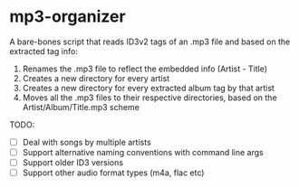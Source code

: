 # mp3-organizer

A bare-bones script that reads ID3v2 tags of an .mp3 file and based on the extracted tag info:

1. Renames the .mp3 file to reflect the embedded info (Artist - Title)
2. Creates a new directory for every artist 
3. Creates a new directory for every extracted album tag by that artist
4. Moves all the .mp3 files to their respective directories, based on the Artist/Album/Title.mp3 scheme


TODO:

- [ ] Deal with songs by multiple artists 
- [ ] Support alternative naming conventions with command line args
- [ ] Support older ID3 versions
- [ ] Support other audio format types (m4a, flac etc)
